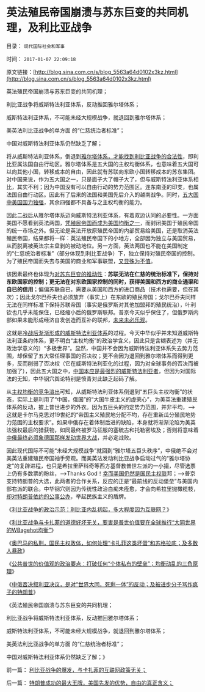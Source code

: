 # 英法殖民帝国崩溃与苏东巨变的共同机理，及利比亚战争

目录： `现代国际社会和军事` 

时间： `2017-01-07 22:09:18` 

原文链接：[http://blog.sina.com.cn/s/blog_5563a64d0102x3kz.html](http://blog.sina.com.cn/s/blog_5563a64d0102x3kz.html)

英法殖民帝国崩溃与苏东巨变的共同机理；

利比亚战争将威斯特法利亚体系，反动推回雅尔塔体系；

威斯特法利亚体系，不可能未经大规模战争，就退回到雅尔塔体系；

美英法利比亚战争的单方面 的“仁慈统治者标准”；

中国对威斯特法利亚体系仍然缺乏了解；

将从威斯特法利亚体系，倒退到[雅尔塔体系，才能找到利比亚战争的合法性](../../../2016/4/21/为什么美国直到利比亚战争，才真正违反了国际法？.md)，即利比亚属法国自由行动区。雅尔塔体系是五大国的主权均衡体系，也意味着五大国可以向其他小国，转移成本的自由，因此就有苏联向东欧小国转移成本的苏东集团。对中国来说，作为五大国之一，只是面子大了帽子大了，但与威斯特法利亚体系相比，其实不利；因为中国没有可以自由行动的势力范围区。连东南亚的印支，也属法国自由行动区。因此有了后来的法国和美国先后介入的越南战争。同时，[五大国中美国国力独强](../../../2016/12/27/为中美之间的“比较社会学”建立科学框架和真实背景；.md)，其余四强都不具备与之主权均衡的能力。

因此二战后从雅尔塔体系迈向威斯特法利亚体系，有着双边认同的必要性。一方面美国不愿看到英法两国，[凭殖民帝国而成为美国均衡之一](../../../2015/1/29/为什么美国要终结20世纪的英法殖民帝国？.md)，而封闭美国于殖民帝国的统一市场之外。但无论是英法开放原殖民帝国的内部贸易给美国，还是取消英法殖民帝国，结果都将一样：英法殖民帝国下的小地方，全部因为独立与美国贸易，从而脱离被英法宗主盘剥的被动地位。另一方面，英法两国也不能在美国制定的“仁慈统治者标准”（部分体现到利比亚战争）下，独立保持对殖民帝国的控制。为了殖民帝国而失去与美国的商业和军事联盟，[又显殊为不值](../../../2008/12/20/英殖民帝国终结，是经济理由.md)。

该因素最终也体现为[对苏东巨变的推动性](../../../2009/8/4/苏东巨变的真相是苏联并没有消失.md)：**苏联无法在仁慈的统治标准下，保持对东欧国家的控制；更无法在对东欧国家控制的同时，获得美国和西方的商业通渠和自已的信用**；偏偏苏联自已，需要从美国和西方的进口商品（技术也需要，但在其次）；因此戈尔巴乔夫也必须放弃（事实上）在东欧的殖民帝国；戈尔巴乔夫同样无法在同样标准下保持苏联帝国（事实是俄罗斯对其他加盟邦的殖民统治），叶利钦也几乎未能保住，已经缩小后的俄罗斯联邦。普京今天似乎保住了，但俄罗斯内部如果未能形成经济自发创造而互补的联邦，[未来未必乐观](../../../2016/3/17/戈尔巴乔夫艰难地不战而胜.md)。

这就是[冷战后渐渐形成的威斯特法利亚体系](../../../2016/6/10/基本事实认定：威斯特法利亚条约体系，令世界更美好.md)的过程。今天中华似乎并未知道威斯特法利亚条约体系，更不明白“主权均衡”的政治学含义，因此只是含糊表述为（并无政治学意义的）“多极世界”。显然，中国并不会因为威斯特法利亚体系失去势力范围，却保留了五大常任理事国的否决权；更不会因为退回到雅尔塔体系而得到更多，反而削弱了否决权（它在威斯特法利亚化的过程，因为对全球事务的否决而被加强了），因此五大国之中，[中国本应是最强烈的威斯特法利亚者](../../../2016/8/21/“大钢穴，大势力，大资本”都支持威斯特法利亚－雅尔塔条约体系.md)，但因为对国际法的无知，中华钢穴舆论特别是愤青对此缺乏起码了解。

从[主权均衡的竞争溢出](../../../2016/12/12/民主未必是好东西.md)可知，从威斯特法利亚体系倒退到“五巨头主权均衡”的状态，实际上是利用了“中国，俄国”的“大国牛皮主义的虚荣心”，为美英法重建殖民体系的反动，披上普世进步的外衣。因为五巨头的约定势力范围，并非平均，——>这就是卡尔马克思对19世纪的“帝国主义殖民地分配不均，存在重新瓜分殖民地势力范围的主权要求”。如果中俄存在着体制后进的缺陷，本身就将渐渐沦陷为美英法强权最后的猎获物，如同最终被罗马征服的塞硫古和托勒密埃及；否则将意味着[中俄最终必须象德国那样发动世界大战](../../../2011/4/2/国民主权原理维系了世界和平.md)，并必定战败。

因此现代国际不可能“未经大规模战争”就回到“雅尔塔五巨头秩序”，中俄绝不会对美英法重建殖民帝国袖手旁观。而美英法发动利比亚战争启动过气的“雅尔塔协定”的复辟进程，也只是希拉里萨科奇等西方基督教普世左派的一小撮，尽管选票上仍有多数票的粉丝，——>Thanks
God！[幸而美国仍然是国民主权联](../../../2016/12/28/特朗普上台，对世界各国影响，或媲美于“苏东巨变”；.md)邦；——>普京支持特朗普的大选，此两者的合作关系，反应的正是“最前线的反动堡垒”与美国内部右派的联合。中华钢穴则因为传统性政治白痴未痊愈，才会向希拉里抛橄榄枝，[却对特朗普依约的公事公办](http://darthvad.blog.sohu.com/323482631.html)，举起民族主义的盾牌。

《[利比亚战争的政治示范：利比亚内乱初起，多大程度因为互联网？](../../../2017/1/2/利比亚战争的政治示范：内乱多大程度因为互联网？.md)》

《[利比亚战争与卡扎菲的道德好坏无关，要害是普世价值要在全球推行“大同世界的WBagehot均衡”](../../../2017/1/3/利比亚战争与卡扎菲的道德好坏无关，普世价值的“公敌宣布”.md)》

《[奥巴马的私刑，国民主权政体，如何处理“卡扎菲这类坏蛋”和苏格拉底；及多数人暴政](../../../2017/1/4/奥巴马的私刑，忘记了黑人在美国一百年遭受的私刑；.md)》

《[公共普世的价值观的政治要点：打破任何“个体私有的壁垒”；均衡动乱的三角原理](../../../2017/1/5/普世价值观的政治要点：打破任何“个体私有的壁垒”；.md)》

《[中俄否决叙利亚决议，是对“世界大同，死剩一体”的反动；及被进步分子骂作疯子的特朗普](../../../2017/1/6/普世价值“死剩一统”的“世界大战，秦灭六国，世界大同”.md)》

《英法殖民帝国崩溃与苏东巨变的共同机理；

利比亚战争将威斯特法利亚体系，反动推回雅尔塔体系；

威斯特法利亚体系，不可能未经大规模战争，就退回到雅尔塔体系；

美英法利比亚战争的单方面 的“仁慈统治者标准”；

中国对威斯特法利亚体系仍然缺乏了解；》

前一篇： [利比亚战争的爆发，与卡扎菲的互联网政策无关；](../../../2017/1/13/利比亚战争的爆发，与卡扎菲的互联网政策无关；.md)

后一篇： [特朗普成功的最大王牌，美国先发的优势，自由的真正含义；](../../../2017/1/4/特朗普成功的最大王牌，美国先发的优势，自由的真正含义；.md)

